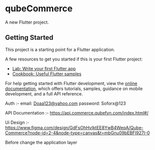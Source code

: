 # qubeCommerce

A new Flutter project.

## Getting Started

This project is a starting point for a Flutter application.

A few resources to get you started if this is your first Flutter project:

- [Lab: Write your first Flutter app](https://docs.flutter.dev/get-started/codelab)
- [Cookbook: Useful Flutter samples](https://docs.flutter.dev/cookbook)

For help getting started with Flutter development, view the
[online documentation](https://docs.flutter.dev/), which offers tutorials,
samples, guidance on mobile development, and a full API reference.



Auth :-
email: Doaa123@yahoo.com
password: Soforx@123

API Documentation :-
https://api.commerce.qubefyn.com/index.html#/

Ui Design :-
https://www.figma.com/design/GdFsOhHvIktEE8YwB4WeqA/Qube-Commerce?node-id=2-4&node-type=canvas&t=mbGnu09bEBFI927I-0


Before change the application layer